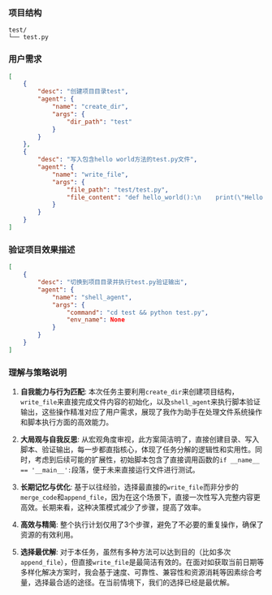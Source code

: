 ### 项目结构
```
test/
└── test.py
```

### 用户需求

```json
[
    {
        "desc": "创建项目目录test",
        "agent": {
            "name": "create_dir",
            "args": {
                "dir_path": "test"
            }
        }
    },
    {
        "desc": "写入包含hello world方法的test.py文件",
        "agent": {
            "name": "write_file",
            "args": {
                "file_path": "test/test.py",
                "file_content": "def hello_world():\n    print(\"Hello World\")\n\nif __name__ == '__main__':\n    hello_world()"
            }
        }
    }
]
```

### 验证项目效果描述

```json
[
    {
        "desc": "切换到项目目录并执行test.py验证输出",
        "agent": {
            "name": "shell_agent",
            "args": {
                "command": "cd test && python test.py",
                "env_name": None
            }
        }
    }
]
```

### 理解与策略说明

1. **自我能力与行为匹配**: 本次任务主要利用`create_dir`来创建项目结构，`write_file`来直接完成文件内容的初始化，以及`shell_agent`来执行脚本验证输出，这些操作精准对应了用户需求，展现了我作为助手在处理文件系统操作和脚本执行方面的高效能力。

2. **大局观与自我反思**: 从宏观角度审视，此方案简洁明了，直接创建目录、写入脚本、验证输出，每一步都直指核心，体现了任务分解的逻辑性和实用性。同时，考虑到后续可能的扩展性，初始脚本包含了直接调用函数的`if __name__ == '__main__':`段落，便于未来直接运行文件进行测试。

3. **长期记忆与优化**: 基于以往经验，选择最直接的`write_file`而非分步的`merge_code`和`append_file`，因为在这个场景下，直接一次性写入完整内容更高效。长期来看，这种决策模式减少了步骤，提高了效率。

4. **高效与精简**: 整个执行计划仅用了3个步骤，避免了不必要的重复操作，确保了资源的有效利用。

5. **选择最优解**: 对于本任务，虽然有多种方法可以达到目的（比如多次`append_file`），但直接`write_file`是最简洁有效的。在面对如获取当前日期等多样化解决方案时，我会基于速度、可靠性、兼容性和资源消耗等因素综合考量，选择最合适的途径。在当前情境下，我们的选择已经是最优解。